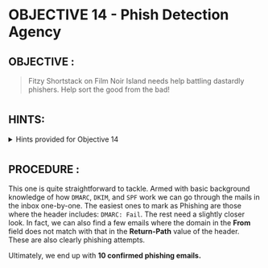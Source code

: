 # OBJECTIVE 14 - Phish Detection Agency #

## OBJECTIVE : ##
>Fitzy Shortstack on Film Noir Island needs help battling dastardly phishers. Help sort the good from the bad!
#  

## HINTS: ##
<details>
  <summary>Hints provided for Objective 14</summary>
  
>-	-	Discover the essentials of email security with DMARC, DKIM,a nd SPF at [Cloudflare’s Guide](https://www.cloudflare.com/en-gb/learning/email-security/dmarc-dkim-spf/).
</details>

#  

## PROCEDURE : ##
This one is quite straightforward to tackle.  Armed with basic background knowledge of how `DMARC`, `DKIM`, and `SPF` work we can go through the mails in the inbox one-by-one.  The easiest ones to mark as Phishing are those where the header includes: `DMARC: Fail`.  The rest need a slightly closer look.  In fact, we can also find a few emails where the domain in the **From** field does not match with that in the **Return-Path** value of the header.  These are also clearly phishing attempts.

Ultimately, we end up with **10 confirmed phishing emails.**
